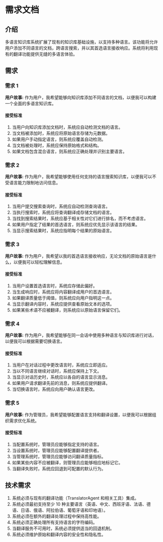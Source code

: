 # 需求文档

## 介绍

多语言知识库系统扩展了现有的知识库基础设施，以支持多种语言。该功能将允许用户添加不同语言的文档，跨语言搜索，并以其首选语言接收响应。系统将利用现有的翻译功能提供无缝的多语言体验。

## 需求

### 需求 1

**用户故事:** 作为用户，我希望能够向知识库添加不同语言的文档，以便我可以构建一个全面的多语言知识库。

#### 接受标准

1. 当用户向知识库添加文档时，系统应自动检测文档的语言。
2. 当文档被添加时，系统应将原始语言存储为元数据。
3. 如果用户手动指定语言，则系统应覆盖自动检测。
4. 当文档被处理时，系统应保持原始格式和结构。
5. 如果文档包含混合语言，则系统应正确处理并识别主要语言。

### 需求 2

**用户故事:** 作为用户，我希望能够使用任何支持的语言搜索知识库，以便我可以不受语言能力限制地访问信息。

#### 接受标准

1. 当用户提交搜索查询时，系统应自动检测查询语言。
2. 当执行搜索时，系统应将查询翻译成存储文档的语言。
3. 当找到搜索结果时，系统应基于相关性对它们进行排名，而不考虑语言。
4. 如果用户指定了结果的首选语言，则系统应优先显示该语言的结果。
5. 当显示搜索结果时，系统应指明每个结果的原始语言。

### 需求 3

**用户故事:** 作为用户，我希望以我的首选语言接收响应，无论文档的原始语言是什么，以便我可以轻松理解信息。

#### 接受标准

1. 当用户设置首选语言时，系统应存储此偏好。
2. 当生成响应时，系统应将内容翻译成用户的首选语言。
3. 如果翻译质量低于阈值，则系统应向用户指明这一点。
4. 当显示翻译内容时，系统应提供查看原始文本的选项。
5. 如果某些术语不应被翻译，则系统应以原始语言保留它们。

### 需求 4

**用户故事:** 作为用户，我希望能够在同一会话中使用多种语言与知识库进行对话，以便我可以根据需要切换语言。

#### 接受标准

1. 当用户在对话过程中更改语言时，系统应立即适应。
2. 当以不同语言继续对话时，系统应保持上下文。
3. 当显示对话历史时，系统应以各自的语言显示消息。
4. 如果用户请求翻译先前的消息，则系统应提供翻译。
5. 当切换语言时，系统应向用户确认语言更改。

### 需求 5

**用户故事:** 作为管理员，我希望能够配置语言支持和翻译设置，以便我可以根据组织需求优化系统。

#### 接受标准

1. 当配置系统时，管理员应能够指定支持的语言。
2. 当设置系统时，管理员应能够配置翻译提供者。
3. 当管理系统时，管理员应能够访问翻译质量指标。
4. 如果某些内容不应被翻译，则管理员应能够相应地标记它。
5. 当翻译失败时，系统应回退到可配置的默认行为。

## 技术需求

1. 系统必须与现有的翻译功能（TranslatorAgent 和相关工具）集成。
2. 系统必须最初支持至少 10 种主要语言（英语、中文、西班牙语、法语、德语、日语、俄语、阿拉伯语、葡萄牙语和印地语）。
3. 系统必须在额外的翻译处理过程中保持高性能。
4. 系统必须正确处理所有支持语言的字符编码。
5. 当翻译服务不可用时，系统必须提供适当的回退机制。
6. 系统必须维护原始和翻译内容的安全性和隐私性。
